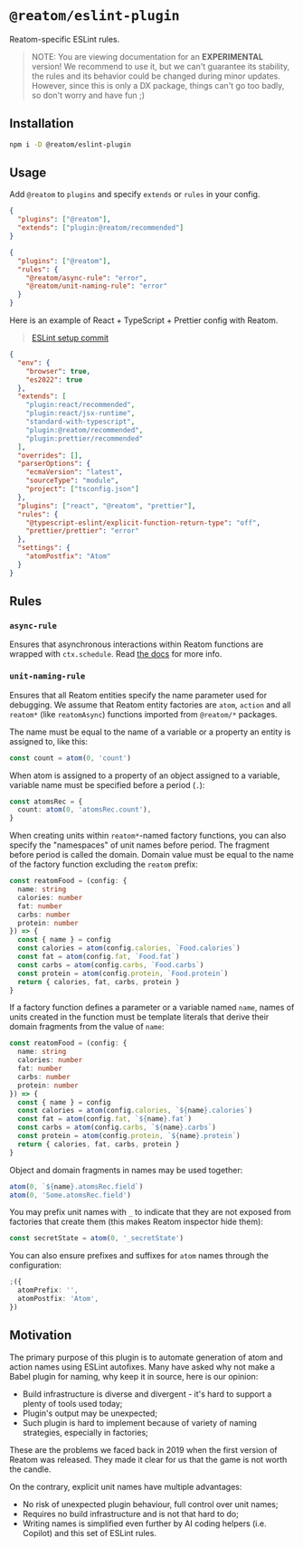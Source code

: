 # `@reatom/eslint-plugin`

Reatom-specific ESLint rules.

> NOTE: You are viewing documentation for an **EXPERIMENTAL** version! We recommend to use it, but we can't guarantee its stability, the rules and its behavior could be changed during minor updates. However, since this is only a DX package, things can't go too badly, so don't worry and have fun ;)

## Installation

```sh
npm i -D @reatom/eslint-plugin
```

## Usage

Add `@reatom` to `plugins` and specify `extends` or `rules` in your config.

```json
{
  "plugins": ["@reatom"],
  "extends": ["plugin:@reatom/recommended"]
}
```

```json
{
  "plugins": ["@reatom"],
  "rules": {
    "@reatom/async-rule": "error",
    "@reatom/unit-naming-rule": "error"
  }
}
```

Here is an example of React + TypeScript + Prettier config with Reatom.

> [ESLint setup commit](https://github.com/artalar/reatom-react-ts/commit/3632b01d6a58a35602d1c191e5d6b53a7717e747)

```json
{
  "env": {
    "browser": true,
    "es2022": true
  },
  "extends": [
    "plugin:react/recommended",
    "plugin:react/jsx-runtime",
    "standard-with-typescript",
    "plugin:@reatom/recommended",
    "plugin:prettier/recommended"
  ],
  "overrides": [],
  "parserOptions": {
    "ecmaVersion": "latest",
    "sourceType": "module",
    "project": ["tsconfig.json"]
  },
  "plugins": ["react", "@reatom", "prettier"],
  "rules": {
    "@typescript-eslint/explicit-function-return-type": "off",
    "prettier/prettier": "error"
  },
  "settings": {
    "atomPostfix": "Atom"
  }
}
```

## Rules

### `async-rule`

Ensures that asynchronous interactions within Reatom functions are wrapped with `ctx.schedule`. Read [the docs](https://www.reatom.dev/package/core/#ctx-api) for more info.

### `unit-naming-rule`

Ensures that all Reatom entities specify the name parameter used for debugging. We assume that Reatom entity factories are `atom`, `action` and all `reatom*` (like `reatomAsync`) functions imported from `@reatom/*` packages.

The name must be equal to the name of a variable or a property an entity is assigned to, like this:

```ts
const count = atom(0, 'count')
```

When atom is assigned to a property of an object assigned to a variable, variable name must be specified before a period (`.`):

```ts
const atomsRec = {
  count: atom(0, 'atomsRec.count'),
}
```

When creating units within `reatom*`-named factory functions, you can also specify the "namespaces" of unit names before period. The fragment before period is called the domain. Domain value must be equal to the name of the factory function excluding the `reatom` prefix:

```ts
const reatomFood = (config: {
  name: string
  calories: number
  fat: number
  carbs: number
  protein: number
}) => {
  const { name } = config
  const calories = atom(config.calories, `Food.calories`)
  const fat = atom(config.fat, `Food.fat`)
  const carbs = atom(config.carbs, `Food.carbs`)
  const protein = atom(config.protein, `Food.protein`)
  return { calories, fat, carbs, protein }
}
```

If a factory function defines a parameter or a variable named `name`, names of units created in the function must be template literals that derive their domain fragments from the value of `name`:

```ts
const reatomFood = (config: {
  name: string
  calories: number
  fat: number
  carbs: number
  protein: number
}) => {
  const { name } = config
  const calories = atom(config.calories, `${name}.calories`)
  const fat = atom(config.fat, `${name}.fat`)
  const carbs = atom(config.carbs, `${name}.carbs`)
  const protein = atom(config.protein, `${name}.protein`)
  return { calories, fat, carbs, protein }
}
```

Object and domain fragments in names may be used together:

```ts
atom(0, `${name}.atomsRec.field`)
atom(0, 'Some.atomsRec.field')
```

You may prefix unit names with `_` to indicate that they are not exposed from factories that create them (this makes Reatom inspector hide them):

```ts
const secretState = atom(0, '_secretState')
```

You can also ensure prefixes and suffixes for `atom` names through the configuration:

```ts
;({
  atomPrefix: '',
  atomPostfix: 'Atom',
})
```

## Motivation

The primary purpose of this plugin is to automate generation of atom and action names using ESLint autofixes. Many have asked why not make a Babel plugin for naming, why keep it in source, here is our opinion:

- Build infrastructure is diverse and divergent - it's hard to support a plenty of tools used today;
- Plugin's output may be unexpected;
- Such plugin is hard to implement because of variety of naming strategies, especially in factories;

These are the problems we faced back in 2019 when the first version of Reatom was released. They made it clear for us that the game is not worth the candle.

On the contrary, explicit unit names have multiple advantages:

- No risk of unexpected plugin behaviour, full control over unit names;
- Requires no build infrastructure and is not that hard to do;
- Writing names is simplified even further by AI coding helpers (i.e. Copilot) and this set of ESLint rules.
